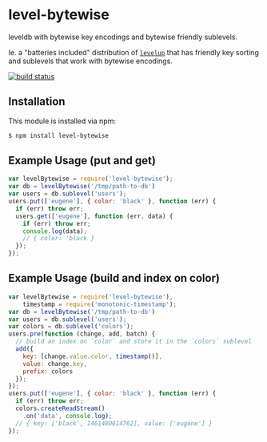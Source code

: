 # level-bytewise

leveldb with bytewise key encodings and bytewise friendly sublevels.

Ie. a "batteries included" distribution of [`levelup`](https://github.com/Level/levelup)
that has friendly key sorting and sublevels that work with bytewise encodings.

[![build status](https://secure.travis-ci.org/eugeneware/level-bytewise.png)](http://travis-ci.org/eugeneware/level-bytewise)

## Installation

This module is installed via npm:

``` bash
$ npm install level-bytewise
```

## Example Usage (put and get)

``` js
var levelBytewise = require('level-bytewise');
var db = levelBytewise('/tmp/path-to-db')
var users = db.sublevel('users');
users.put(['eugene'], { color: 'black' }, function (err) {
  if (err) throw err;
  users.get(['eugene'], function (err, data) {
    if (err) throw err;
    console.log(data);
    // { color: 'black }
  });
});
```

## Example Usage (build and index on color)

``` js
var levelBytewise = require('level-bytewise'),
    timestamp = require('monotonic-timestamp');
var db = levelBytewise('/tmp/path-to-db')
var users = db.sublevel('users');
var colors = db.sublevel('colors');
users.pre(function (change, add, batch) {
  // build an index on `color` and store it in the `colors` sublevel
  add({
    key: [change.value.color, timestamp()],
    value: change.key,
    prefix: colors
  });
});
users.put(['eugene'], { color: 'black' }, function (err) {
  if (err) throw err;
  colors.createReadStream()
    .on('data', console.log);
  // { key: ['black', 1461480614762], value: ['eugene'] }
});
```
